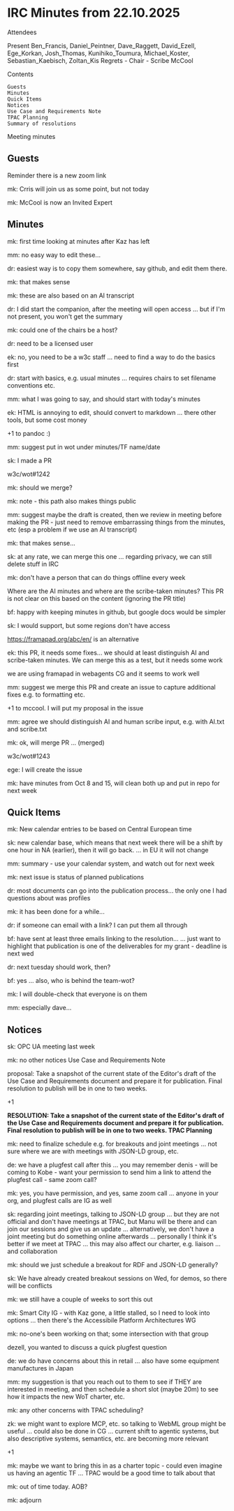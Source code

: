 # IRC Minutes from 22.10.2025

Attendees

Present
    Ben_Francis, Daniel_Peintner, Dave_Raggett, David_Ezell, Ege_Korkan, Josh_Thomas, Kunihiko_Toumura, Michael_Koster, Sebastian_Kaebisch, Zoltan_Kis
Regrets
    -
Chair
    -
Scribe
    McCool

Contents

    Guests
    Minutes
    Quick Items
    Notices
    Use Case and Requirements Note
    TPAC Planning
    Summary of resolutions

Meeting minutes
## Guests

<jthomas> Reminder there is a new zoom link

mk: Crris will join us as some point, but not today

mk: McCool is now an Invited Expert

## Minutes

mk: first time looking at minutes after Kaz has left

mm: no easy way to edit these...

dr: easiest way is to copy them somewhere, say github, and edit them there.

mk: that makes sense

mk: these are also based on an AI transcript

dr: I did start the companion, after the meeting will open access
… but if I'm not present, you won't get the summary

mk: could one of the chairs be a host?

dr: need to be a licensed user

ek: no, you need to be a w3c staff
… need to find a way to do the basics first

dr: start with basics, e.g. usual minutes
… requires chairs to set filename conventions etc.

mm: what I was going to say, and should start with today's minutes

ek: HTML is annoying to edit, should convert to markdown
… there other tools, but some cost money

<Ege> +1 to pandoc :)

mm: suggest put in wot under minutes/TF name/date

sk: I made a PR

w3c/wot#1242

mk: should we merge?

mk: note - this path also makes things public

mm: suggest maybe the draft is created, then we review in meeting before making the PR - just need to remove embarrassing things from the minutes, etc (esp a problem if we use an AI transcript)

mk: that makes sense...

sk: at any rate, we can merge this one
… regarding privacy, we can still delete stuff in IRC

mk: don't have a person that can do things offline every week

<Ege> Where are the AI minutes and where are the scribe-taken minutes? This PR is not clear on this based on the content (ignoring the PR title)

bf: happy with keeping minutes in github, but google docs would be simpler

sk: I would support, but some regions don't have access

<Ege> https://framapad.org/abc/en/ is an alternative

ek: this PR, it needs some fixes... we should at least distinguish AI and scribe-taken minutes. We can merge this as a test, but it needs some work

<Ege> we are using framapad in webagents CG and it seems to work well

mm: suggest we merge this PR and create an issue to capture additional fixes e.g. to formatting etc.

<Ege> +1 to mccool. I will put my proposal in the issue

mm: agree we should distinguish AI and human scribe input, e.g. with AI.txt and scribe.txt

mk: ok, will merge PR
… (merged)

<Ege> w3c/wot#1243

ege: I will create the issue

mk: have minutes from Oct 8 and 15, will clean both up and put in repo for next week

## Quick Items

mk: New calendar entries to be based on Central European time

sk: new calendar base, which means that next week there will be a shift by one hour in NA (earlier), then it will go back.
… in EU it will not change

mm: summary - use your calendar system, and watch out for next week

mk: next issue is status of planned publications

dr: most documents can go into the publication process... the only one I had questions about was profiles

mk: it has been done for a while...

dr: if someone can email with a link? I can put them all through

bf: have sent at least three emails linking to the resolution...
… just want to highlight that publication is one of the deliverables for my grant - deadline is next wed

dr: next tuesday should work, then?

bf: yes
… also, who is behind the team-wot?

mk: I will double-check that everyone is on them

mm: especially dave...

## Notices

sk: OPC UA meeting last week

mk: no other notices
Use Case and Requirements Note

proposal: Take a snapshot of the current state of the Editor's draft of the Use Case and Requirements document and prepare it for publication. Final resolution to publish will be in one to two weeks.

<sebastian> +1

**RESOLUTION: Take a snapshot of the current state of the Editor's draft of the Use Case and Requirements document and prepare it for publication. Final resolution to publish will be in one to two weeks.
TPAC Planning**

mk: need to finalize schedule e.g. for breakouts and joint meetings
… not sure where we are with meetings with JSON-LD group, etc.

de: we have a plugfest call after this
… you may remember denis - will be coming to Kobe - want your permission to send him a link to attend the plugfest call - same zoom call?

mk: yes, you have permission, and yes, same zoom call
… anyone in your org, and plugfest calls are IG as well

sk: regarding joint meetings, talking to JSON-LD group
… but they are not official and don't have meetings at TPAC, but Manu will be there and can join our sessions and give us an update
… alternatively, we don't have a joint meeting but do something online afterwards
… personally I think it's better if we meet at TPAC
… this may also affect our charter, e.g. liaison
… and collaboration

mk: should we just schedule a breakout for RDF and JSON-LD generally?

sk: We have already created breakout sessions on Wed, for demos, so there will be conflicts

mk: we still have a couple of weeks to sort this out

mk: Smart City IG - with Kaz gone, a little stalled, so I need to look into options
… then there's the Accessibile Platform Architectures WG

mk: no-one's been working on that; some intersection with that group

<Zakim> dezell, you wanted to discuss a quick plugfest question

de: we do have concerns about this in retail
… also have some equipment manufactures in Japan

mm: my suggestion is that you reach out to them to see if THEY are interested in meeting, and then schedule a short slot (maybe 20m) to see how it impacts the new WoT charter, etc.

mk: any other concerns with TPAC scheduling?

zk: we might want to explore MCP, etc. so talking to WebML group might be useful
… could also be done in CG
… current shift to agentic systems, but also descriptive systems, semantics, etc. are becoming more relevant

<McCool> +1

mk: maybe we want to bring this in as a charter topic - could even imagine us having an agentic TF
… TPAC would be a good time to talk about that

mk: out of time today. AOB?

mk: adjourn

